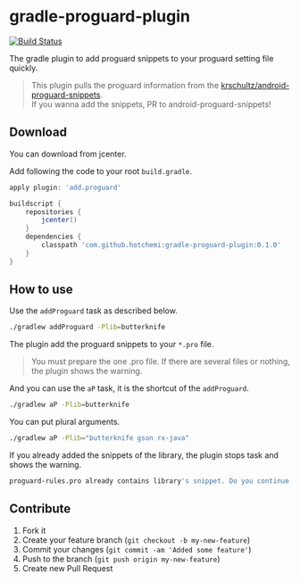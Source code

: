 # gradle-proguard-plugin

[![Build Status](https://travis-ci.org/hotchemi/gradle-proguard-plugin.svg)](https://travis-ci.org/hotchemi/gradle-proguard-plugin)

The gradle plugin to add proguard snippets to your proguard setting file quickly.

> This plugin pulls the proguard information from the [krschultz/android-proguard-snippets](https://github.com/krschultz/android-proguard-snippets).<br/>
> If you wanna add the snippets, PR to android-proguard-snippets!

## Download

You can download from jcenter.

Add following the code to your root `build.gradle`.

```groovy
apply plugin: 'add.proguard'

buildscript {
    repositories {
        jcenter()
    }
    dependencies {
        classpath 'com.github.hotchemi:gradle-proguard-plugin:0.1.0'
    }
}
```

## How to use

Use the `addProguard` task as described below.

```sh
./gradlew addProguard -Plib=butterknife
```

The plugin add the proguard snippets to your `*.pro` file.

> You must prepare the one .pro file. If there are several files or nothing, the plugin shows the warning.

And you can use the `aP` task, it is the shortcut of the `addProguard`.

```sh
./gradlew aP -Plib=butterknife
```

You can put plural arguments.

```sh
./gradlew aP -Plib="butterknife gson rx-java"
```

If you already added the snippets of the library, the plugin stops task and shows the warning.

```sh
proguard-rules.pro already contains library's snippet. Do you continue(y/n)?
```

## Contribute

1. Fork it
2. Create your feature branch (`git checkout -b my-new-feature`)
3. Commit your changes (`git commit -am 'Added some feature'`)
4. Push to the branch (`git push origin my-new-feature`)
5. Create new Pull Request
